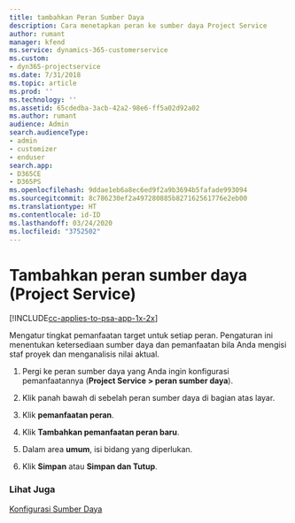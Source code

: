 ```yaml
---
title: tambahkan Peran Sumber Daya
description: Cara menetapkan peran ke sumber daya Project Service
author: rumant
manager: kfend
ms.service: dynamics-365-customerservice
ms.custom:
- dyn365-projectservice
ms.date: 7/31/2018
ms.topic: article
ms.prod: ''
ms.technology: ''
ms.assetid: 65cdedba-3acb-42a2-98e6-ff5a02d92a02
ms.author: rumant
audience: Admin
search.audienceType:
- admin
- customizer
- enduser
search.app:
- D365CE
- D365PS
ms.openlocfilehash: 9ddae1eb6a8ec6ed9f2a9b3694b5fafade993094
ms.sourcegitcommit: 8c786230ef2a497280885b827162561776e2eb00
ms.translationtype: HT
ms.contentlocale: id-ID
ms.lasthandoff: 03/24/2020
ms.locfileid: "3752502"
---
```

# <a name="add-resource-roles-project-service"></a>Tambahkan peran sumber daya (Project Service)

[!INCLUDE[cc-applies-to-psa-app-1x-2x](../includes/cc-applies-to-psa-app-1x-2x.md)]

Mengatur tingkat pemanfaatan target untuk setiap peran. Pengaturan ini menentukan ketersediaan sumber daya dan pemanfaatan bila Anda mengisi staf proyek dan menganalisis nilai aktual.  
  
1.  Pergi ke peran sumber daya yang Anda ingin konfigurasi pemanfaatannya (**Project Service > peran sumber daya**).  
  
2.  Klik panah bawah di sebelah peran sumber daya di bagian atas layar.  
  
3.  Klik **pemanfaatan peran**.  
  
4.  Klik **Tambahkan pemanfaatan peran baru**.  
  
5.  Dalam area **umum**, isi bidang yang diperlukan.  
  
6.  Klik **Simpan** atau **Simpan dan Tutup**.  
  
### <a name="see-also"></a>Lihat Juga  
 [Konfigurasi Sumber Daya](../project-service/set-up-resources.md)
